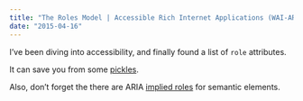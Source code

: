 ```yaml
---
title: "The Roles Model | Accessible Rich Internet Applications (WAI-ARIA) 1.0"
date: "2015-04-16"
---
```


I’ve been diving into accessibility, and finally found a list of `role` attributes.

It can save you from some [pickles](http://ia-n.com/post/116486199032/why-are-not-all-flexbox-elements-behaving-like).

Also, don’t forget the there are ARIA [implied roles](http://html5doctor.com/on-html-belts-and-aria-braces/) for semantic elements.
